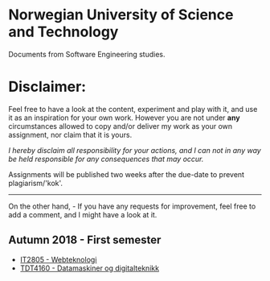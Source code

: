 # Norwegian University of Science and Technology
Documents from Software Engineering studies.

# Disclaimer:  
Feel free to have a look at the content, experiment and play with it, and use it as an inspiration for your own work. However you are not under **any** circumstances allowed to copy and/or deliver my work as your own assignment, nor claim that it is yours.

*I hereby disclaim all responsibility for your actions, and I can not in any way be held responsible for any consequences that may occur.*

Assignments will be published two weeks after the due-date to prevent plagiarism/'kok'.  

<hr>

On the other hand, - If you have any requests for improvement, feel free to add a comment, and I might have a look at it.

## Autumn 2018 - First semester
- [IT2805 - Webteknologi](https://github.com/Lekesoldat/NTNU/tree/master/IT2805%20-%20Webteknologi)
- [TDT4160 -  Datamaskiner og digitalteknikk](https://github.com/Lekesoldat/NTNU/tree/master/TDT4160%20-%20Datamaskiner%20og%20digitalteknikk/Exercises)
